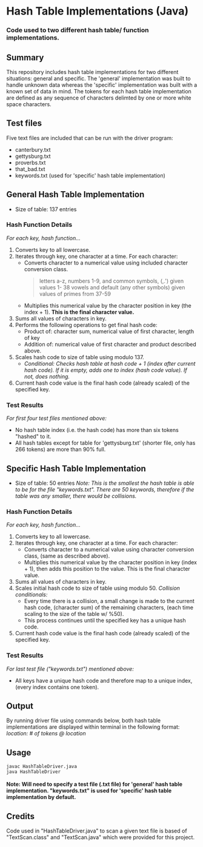 # Hash Table Implementations (Java)
### Code used to two different hash table/ function implementations.

## Summary
This repository includes hash table implementations for two different situations: general and specific. The 'general' implementation was built to handle unknown data whereas the 'specific' implementation was built with a known set of data in mind. The tokens for each hash table implementation are defined as any sequence of characters delimted by one or more white space characters.

## Test files
Five text files are included that can be run with the driver program:
* canterbury.txt
* gettysburg.txt
* proverbs.txt
* that_bad.txt
* keywords.txt (used for 'specific' hash table implementation)


## General Hash Table Implementation
* Size of table: 137 entries

### Hash Function Details
*For each key, hash function...*
1. Converts key to all lowercase.
2. Iterates through key, one character at a time. For each character:
    * Converts character to a numerical value using included character conversion class.
        > letters a-z, numbers 1-9, and common symbols, (,.') given values 1- 38
        > vowels and default (any other symbols) given values of primes from 37-59
    * Multiplies this numerical value by the character position in key (the index + 1). **This 
    is the final character value.**
3. Sums all values of characters in key.
4. Performs the following operations to get final hash code:
    * Product of: character sum, numerical value of first character, length of key
    * Addition of: numerical value of first character and product described above.
5. Scales hash code to size of table using modulo 137.
    * *Conditional: Checks hash table at hash code + 1 (index after current hash code). If it is
    empty, adds one to index (hash code value). If not, does nothing.*
6. Current hash code value is the final hash code (already scaled) of the specified key.

### Test Results
*For first four test files mentioned above:*
* No hash table index (i.e. the hash code) has more than six tokens "hashed" to it. 
* All hash tables except for table for 'gettysburg.txt' (shorter file, only has 266 tokens) are more than 90% full.

## Specific Hash Table Implementation
* Size of table: 50 entries
*Note: This is the smallest the hash table is able to be for the file "keywords.txt". There are 50 keywords, therefore if the table was any smaller, there would be collisions.*

### Hash Function Details
*For each key, hash function...*
1. Converts key to all lowercase.
2. Iterates through key, one character at a time. For each character:
    * Converts character to a numerical value using character conversion class, (same as described above).
    * Multiplies this numerical value by the character position in key (index + 1), then adds this position
    to the value. This is the final character value.
3. Sums all values of characters in key.
4. Scales initial hash code to size of table using modulo 50.
   *Collision conditionals:*
   * Every time there is a collision, a small change is made to the current hash code, (character sum) of
    the remaining characters, (each time scaling to the size of the table w/ %50).
   * This process continues until the specified key has a unique hash code.
5. Current hash code value is the final hash code (already scaled) of the specified key.

### Test Results
*For last test file ("keywords.txt") mentioned above:*
* All keys have a unique hash code and therefore map to a unique index, (every index contains one token).

## Output
By running driver file using commands below, both hash table implementations are displayed within terminal in the following format:
*location: # of tokens @ location*

## Usage
`javac HashTableDriver.java` <br>
`java HashTableDriver` <br> <br>
**Note: Will need to specify a test file (.txt file) for 'general' hash table implementation. "keywords.txt" is used for 'specific' hash table implementation by default.**

## Credits
Code used in "HashTableDriver.java" to scan a given text file is based of "TextScan.class" and "TextScan.java" which were provided for this project.

